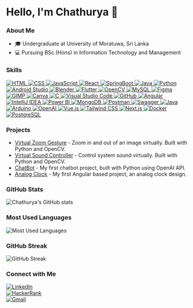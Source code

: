 # Hello, I'm Chathurya 👋

### About Me
- 🎓 Undergraduate at University of Moratuwa, Sri Lanka
- 💻 Pursuing BSc.(Hons) in Information Technology and Management

### Skills
<a href="https://img.shields.io/badge/HTML-%23E34F26.svg?style=for-the-badge&logo=html5&logoColor=white">
  <img src="https://img.shields.io/badge/HTML-%23E34F26.svg?style=for-the-badge&logo=html5&logoColor=white" alt="HTML">
</a>
<a href="https://img.shields.io/badge/CSS-%231572B6.svg?style=for-the-badge&logo=css3&logoColor=white">
  <img src="https://img.shields.io/badge/CSS-%231572B6.svg?style=for-the-badge&logo=css3&logoColor=white" alt="CSS">
</a>
<a href="https://img.shields.io/badge/JavaScript-%23F7DF1E.svg?style=for-the-badge&logo=javascript&logoColor=black">
  <img src="https://img.shields.io/badge/JavaScript-%23F7DF1E.svg?style=for-the-badge&logo=javascript&logoColor=black" alt="JavaScript">
</a>
<a href="https://img.shields.io/badge/React-%2361DAFB.svg?style=for-the-badge&logo=react&logoColor=black">
  <img src="https://img.shields.io/badge/React-%2361DAFB.svg?style=for-the-badge&logo=react&logoColor=black" alt="React">
</a>
<a href="https://img.shields.io/badge/SpringBoot-%236DB33F.svg?style=for-the-badge&logo=springboot&logoColor=white">
  <img src="https://img.shields.io/badge/SpringBoot-%236DB33F.svg?style=for-the-badge&logo=springboot&logoColor=white" alt="SpringBoot">
</a>
<a href="https://img.shields.io/badge/Java-%23ED8B00.svg?style=for-the-badge&logo=java&logoColor=white">
  <img src="https://img.shields.io/badge/Java-%23ED8B00.svg?style=for-the-badge&logo=java&logoColor=white" alt="Java">
</a>
<a href="https://img.shields.io/badge/Python-%233776AB.svg?style=for-the-badge&logo=python&logoColor=white">
  <img src="https://img.shields.io/badge/Python-%233776AB.svg?style=for-the-badge&logo=python&logoColor=white" alt="Python">
</a>
<a href="https://img.shields.io/badge/Android%20Studio-%233DDC84.svg?style=for-the-badge&logo=android-studio&logoColor=white">
  <img src="https://img.shields.io/badge/Android%20Studio-%233DDC84.svg?style=for-the-badge&logo=android-studio&logoColor=white" alt="Android Studio">
</a>
<a href="https://img.shields.io/badge/Blender-%23F5792A.svg?style=for-the-badge&logo=blender&logoColor=white">
  <img src="https://img.shields.io/badge/Blender-%23F5792A.svg?style=for-the-badge&logo=blender&logoColor=white" alt="Blender">
</a>
<a href="https://img.shields.io/badge/Flutter-%2302569B.svg?style=for-the-badge&logo=flutter&logoColor=white">
  <img src="https://img.shields.io/badge/Flutter-%2302569B.svg?style=for-the-badge&logo=flutter&logoColor=white" alt="Flutter">
</a>
<a href="https://img.shields.io/badge/OpenCV-%235C3EE8.svg?style=for-the-badge&logo=opencv&logoColor=white">
  <img src="https://img.shields.io/badge/OpenCV-%235C3EE8.svg?style=for-the-badge&logo=opencv&logoColor=white" alt="OpenCV">
</a>
<a href="https://img.shields.io/badge/MySQL-%234479A1.svg?style=for-the-badge&logo=mysql&logoColor=white">
  <img src="https://img.shields.io/badge/MySQL-%234479A1.svg?style=for-the-badge&logo=mysql&logoColor=white" alt="MySQL">
</a>
<a href="https://img.shields.io/badge/Figma-%23F24E1E.svg?style=for-the-badge&logo=figma&logoColor=white">
  <img src="https://img.shields.io/badge/Figma-%23F24E1E.svg?style=for-the-badge&logo=figma&logoColor=white" alt="Figma">
</a>
<a href="https://img.shields.io/badge/GIMP-%235C3EE8.svg?style=for-the-badge&logo=gimp&logoColor=white">
  <img src="https://img.shields.io/badge/GIMP-%235C3EE8.svg?style=for-the-badge&logo=gimp&logoColor=white" alt="GIMP">
</a>
<a href="https://img.shields.io/badge/Canva-%2300C4CC.svg?style=for-the-badge&logo=canva&logoColor=white">
  <img src="https://img.shields.io/badge/Canva-%2300C4CC.svg?style=for-the-badge&logo=canva&logoColor=white" alt="Canva">
</a>
<a href="https://img.shields.io/badge/C-%23A8B9CC.svg?style=for-the-badge&logo=c&logoColor=white">
  <img src="https://img.shields.io/badge/C-%23A8B9CC.svg?style=for-the-badge&logo=c&logoColor=white" alt="C">
</a>
<a href="https://code.visualstudio.com/">
  <img src="https://img.shields.io/badge/Visual_Studio_Code-0078d7.svg?style=for-the-badge&logo=visual-studio-code&logoColor=white" alt="Visual Studio Code">
</a>
<a href="https://github.com/" target="_blank">
    <img src="https://img.shields.io/badge/GitHub-181717?style=for-the-badge&logo=github&logoColor=white" alt="GitHub">
</a>
<a href="https://angular.io" target="_blank">
    <img src="https://img.shields.io/badge/angular-DD0031.svg?style=for-the-badge&logo=angular&logoColor=white" alt="Angular">
</a>
<a href="https://www.jetbrains.com/idea/" target="_blank">
    <img src="https://img.shields.io/badge/intellij%20idea-000000.svg?style=for-the-badge&logo=intellij-idea&logoColor=white" alt="IntelliJ IDEA">
</a>
<a href="https://powerbi.microsoft.com/" target="_blank">
    <img src="https://img.shields.io/badge/Power%20BI-F2C811?style=for-the-badge&logo=powerbi&logoColor=000000" alt="Power BI">
</a>
<a href="https://www.mongodb.com/" target="_blank">
    <img src="https://img.shields.io/badge/MongoDB-47A248?style=for-the-badge&logo=mongodb&logoColor=white" alt="MongoDB">
</a>
<a href="https://www.postman.com/" target="_blank">
    <img src="https://img.shields.io/badge/Postman-FF6C37?style=for-the-badge&logo=postman&logoColor=white" alt="Postman">
</a>
<a href="https://swagger.io/" target="_blank">
    <img src="https://img.shields.io/badge/Swagger-85EA2D?style=for-the-badge&logo=swagger&logoColor=black" alt="Swagger">
</a>
<a href="https://www.java.com/" target="_blank">
    <img src="https://img.shields.io/badge/Java-007396?style=for-the-badge&logo=java&logoColor=white" alt="Java">
</a>
<a href="https://www.arduino.cc/" target="_blank">
    <img src="https://img.shields.io/badge/Arduino-00979D?style=for-the-badge&logo=arduino&logoColor=white" alt="Arduino">
</a>
<a href="https://openai.com/" target="_blank">
    <img src="https://img.shields.io/badge/OpenAI-412991?style=for-the-badge&logo=openai&logoColor=white" alt="OpenAI">
</a>
<a href="https://vuejs.org/" target="_blank">
    <img src="https://img.shields.io/badge/vue.js-35495E?style=for-the-badge&logo=vue.js&logoColor=4FC08D" alt="Vue.js">
</a>
<a href="https://tailwindcss.com/" target="_blank">
    <img src="https://img.shields.io/badge/tailwindcss-06B6D4?style=for-the-badge&logo=tailwindcss&logoColor=white" alt="Tailwind CSS">
</a>
<a href="https://nextjs.org/" target="_blank">
    <img src="https://img.shields.io/badge/Next.js-000000?style=for-the-badge&logo=next.js&logoColor=white" alt="Next.js">
</a>
<a href="https://www.docker.com/" target="_blank">
    <img src="https://img.shields.io/badge/Docker-2496ED?style=for-the-badge&logo=docker&logoColor=white" alt="Docker">
</a>
<a href="https://www.postgresql.org/" target="_blank">
    <img src="https://img.shields.io/badge/PostgreSQL-336791?style=for-the-badge&logo=postgresql&logoColor=white" alt="PostgreSQL">
</a>




























### Projects
- [Virtual Zoom Gesture](https://github.com/hewageuhcu/VirtualZoomGesture) - Zoom in and out of an image virtually. Built with Python and OpenCV.
- [Virtual Sound Controller](https://github.com/hewageuhcu/openCV-Project) - Control system sound virtually. Built with Python and OpenCV.
- [ChatBot](https://github.com/hewageuhcu/ChatBot) - My first chatbot project, built with Python using OpenAI API.
- [Analog Clock](https://github.com/hewageuhcu/Analog-Clock) - My first Angular based project, an analog clock design. 

### GitHub Stats
![Chathurya's GitHub stats](https://github-readme-stats.vercel.app/api?username=hewageuhcu&show_icons=true&theme=radical&count_private=true)

### Most Used Languages
![Most Used Languages](https://github-readme-stats.vercel.app/api/top-langs/?username=hewageuhcu&layout=compact&theme=radical)

### GitHub Streak
![GitHub Streak](https://github-readme-streak-stats.herokuapp.com/?user=hewageuhcu&theme=radical)





### Connect with Me
<a href="http://www.linkedin.com/in/chathurya-hewage-516499259">
  <img src="https://img.shields.io/badge/LinkedIn-%230077B5.svg?style=for-the-badge&logo=linkedin&logoColor=white" alt="LinkedIn">
</a>
<br/>
<a href="https://www.hackerrank.com/profile/hewageuhcu_21">
  <img src="https://img.shields.io/badge/HackerRank-%232EC866.svg?style=for-the-badge&logo=hackerrank&logoColor=white" alt="HackerRank">
</a>
<br/>
<a href="mailto:uhchewage23@gmail.com">
  <img src="https://img.shields.io/badge/Gmail-D14836?style=for-the-badge&logo=gmail&logoColor=white" alt="Gmail">
</a>


